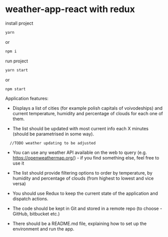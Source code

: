 # weather-app-react with redux

install project
```js
yarn
```
or
```js
npm i
```
run project
```js
yarn start
```
or
```
npm start
```


Application features:
- Displays a list of cities (for example polish capitals of voivodeships) and current temperature, humidity and percentage of clouds for each one of them.

- The list should be updated with most current info each X minutes (should be parametrised in some way).
```
  //TODO weather updating to be adjusted
```
- You can use any weather API available on the web to query (e.g. https://openweathermap.org/) - if you find something else, feel free to use it

- The list should provide filtering options to order by temperature, by humidity and percentage of clouds (from highest to lowest and vice versa)

- You should use Redux to keep the current state of the application and dispatch actions.

- The code should be kept in Git and stored in a remote repo (to choose - GitHub, bitbucket etc.)

- There should be a README.md file, explaining how to set up the environment and run the app.
